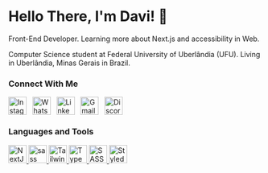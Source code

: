 
# Hello There, I'm Davi! 👋

Front-End Developer. Learning more about Next.js and accessibility in Web.

Computer Science student at Federal University of Uberlândia (UFU). Living in Uberlândia, Minas Gerais in Brazil.

### Connect With Me

<div>
    <a href="https://instagram.com/davi16lacerda" target="blank"><img align="center" src="https://raw.githubusercontent.com/rahuldkjain/github-profile-readme-generator/master/src/images/icons/Social/instagram.svg" alt="Instagram" height="36" width="36"/></a>
    &nbsp;
    <a href="https://api.whatsapp.com/send?phone=5534992750234" target="blank"><img align="center" src="https://github.com/rahuldkjain/github-profile-readme-generator/blob/master/src/images/icons/Social/whatsapp.svg" alt="WhatsApp" height="36" width="36"/></a>
    &nbsp;
    <a href="https://linkedin.com/in/davi16lacerda" target="blank"><img align="center" src="https://raw.githubusercontent.com/rahuldkjain/github-profile-readme-generator/master/src/images/icons/Social/linked-in-alt.svg" alt="LinkedIn" height="36" width="36"/></a>
    &nbsp;
    <a href="mailto:davi16lacerda@gmail.com" target="blank"><img align="center" src="https://cdn-icons-png.flaticon.com/512/281/281769.png" alt="Gmail" height="36" width="36"/></a>
    &nbsp;
    <a href="https://discord.com/users/272922827118870541" target="blank"><img align="center" src="https://raw.githubusercontent.com/rahuldkjain/github-profile-readme-generator/master/src/images/icons/Social/discord.svg" alt="Discord" height="36" width="36"/></a>
</div>

### Languages and Tools

<div> 
    <a href="https://nextjs.org/" target="_blank" rel="noreferrer"> <img src="https://cdn.icon-icons.com/icons2/2148/PNG/512/nextjs_icon_132160.png" alt="NextJS" height="36" width="36"/> </a>
    <a href="https://pt-br.reactjs.org/" target="_blank" rel="noreferrer"> <img src="https://upload.wikimedia.org/wikipedia/commons/thumb/a/a7/React-icon.svg/640px-React-icon.svg.png" alt="sass" height="36" width="36"/> </a> 
     <a href="https://tailwindcss.com/" target="_blank" rel="noreferrer"> <img src="https://github.com/rahuldkjain/github-profile-readme-generator/blob/master/src/images/icons/FrontendDevelopment/tailwind.svg" alt="Tailwind CSS" height="36" width="36"/> </a> 
    <a href="https://www.typescriptlang.org/" target="_blank" rel="noreferrer"> <img src="https://github.com/rahuldkjain/github-profile-readme-generator/blob/master/src/images/icons/ProgrammingLanguages/typescript.svg" alt="TypeScript" height="36" width="36"/> </a>
    <a href="https://sass-lang.com/" target="_blank" rel="noreferrer"> <img src="https://github.com/rahuldkjain/github-profile-readme-generator/blob/master/src/images/icons/FrontendDevelopment/sass.svg" alt="SASS" height="36" width="36"/> </a>
    <a href="https://styled-components.com/" target="_blank" rel="noreferrer"> <img src="https://raw.githubusercontent.com/styled-components/brand/master/styled-components.png" alt="Styled Components" height="36" width="36"/> </a> 
</div>
